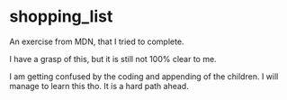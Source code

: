 # shopping_list
An exercise from MDN, that I tried to complete. 

I have a grasp of this, but it is still not 100% clear to me. 

I am getting confused by the coding and appending of the children. I will manage to learn this tho. It is a hard path ahead.


